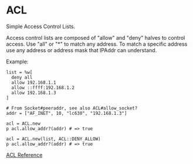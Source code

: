 # ACL

Simple Access Control Lists.

Access control lists are composed of "allow" and "deny" halves to control
access.  Use "all" or "*" to match any address.  To match a specific address
use any address or address mask that IPAddr can understand.

Example:

    list = %w[
      deny all
      allow 192.168.1.1
      allow ::ffff:192.168.1.2
      allow 192.168.1.3
    ]

    # From Socket#peeraddr, see also ACL#allow_socket?
    addr = ["AF_INET", 10, "lc630", "192.168.1.3"]

    acl = ACL.new
    p acl.allow_addr?(addr) # => true

    acl = ACL.new(list, ACL::DENY_ALLOW)
    p acl.allow_addr?(addr) # => true

[ACL Reference](https://ruby-doc.org/stdlib-2.6/libdoc/drb/rdoc/ACL.html)
